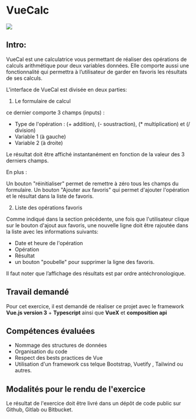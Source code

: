 # VueCalc

![](https://gitlab.com/ticketchainer/vuecalc/-/raw/main/vuecal.png)

## Intro:

VueCal est une calculatrice vous permettant de réaliser des opérations de calculs arithmétique pour deux variables données. Elle comporte aussi une fonctionnalité qui permettra à l’utilisateur de garder en favoris les résultats de ses calculs.

L'interface de VueCal est divisée en deux parties: 

1. Le formulaire de calcul
 
ce dernier comporte  3 champs (inputs) :

* Type de l'opération :  (+ addition), (- soustraction), (* multiplication) et (/ division)
* Variable 1 (à gauche)
* Variable 2 (à droite)

Le résultat doit être affiché instantanément en fonction de la valeur des 3 derniers champs.

En plus : 

Un bouton "réinitialiser" permet de remettre à zéro tous les champs du formulaire.
Un bouton "Ajouter aux favoris" qui permet d'ajouter l'opération et le résultat dans la liste de favoris.


2. Liste des opérations favoris


Comme indiqué dans la section précédente, une fois que l'utilisateur clique sur le bouton d'ajout aux favoris, une nouvelle ligne doit être rajoutée dans la liste avec les informations suivants:

- Date et heure de l'opération
- Opération
- Résultat
- un bouton "poubelle" pour supprimer la ligne des favoris.

Il faut noter que l’affichage des résultats est par ordre antéchronologique.


## Travail demandé

Pour cet exercice, il est demandé de réaliser ce projet avec le framework **Vue.js version 3** + **Typescript** ainsi que **VueX** et  **composition api**

## Compétences évaluées


* Nommage des structures de données
* Organisation du code
* Respect des bests practices de Vue
* Utilisation d'un framework css telque Bootstrap, Vuetify , Tailwind ou autres.


## Modalités pour le rendu de l'exercice

Le résultat de l'exercice doit être livré dans un dépôt de code public sur Github, Gitlab ou Bitbucket.


